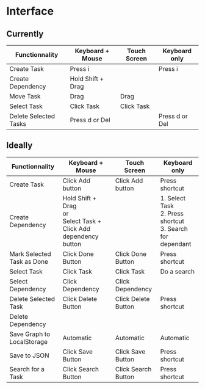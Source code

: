 # Interface

## Currently

| Functionnality        | Keyboard + Mouse  | Touch Screen     | Keyboard only  |
| -----------------     | ----------------- | ---------------- | -------------  |
| Create Task           | Press i           |                  | Press i        |
| Create Dependency     | Hold Shift + Drag |                  |                |
| Move Task             | Drag              | Drag
| Select Task           | Click Task        | Click Task
| Delete Selected Tasks | Press d or Del    |                  | Press d or Del |

## Ideally

| Functionnality             | Keyboard + Mouse    | Touch Screen        | Keyboard only  |
| -----------------          | -----------------   | ----------------    | -------------- |
| Create Task                | Click Add button    | Click Add button    | Press shortcut |
| Create Dependency          | Hold Shift + Drag<br /> or <br />Select Task + Click Add dependency button  | | 1. Select Task<br /> 2. Press shortcut<br /> 3. Search for dependant |
| Mark Selected Task as Done | Click Done Button   | Click Done Button   | Press shortcut |
| Select Task                | Click Task          | Click Task          | Do a search    |
| Select Dependency          | Click Dependency    | Click Dependency    |
| Delete Selected Task       | Click Delete Button | Click Delete Button | Press shortcut |
| Delete Dependency
| Save Graph to LocalStorage | Automatic           | Automatic           | Automatic      |
| Save to JSON               | Click Save Button   | Click Save Button   | Press shortcut |
| Search for a Task          | Click Search Button | Click Search Button | Press shortcut |
